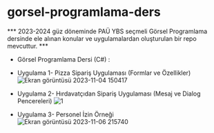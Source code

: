 # gorsel-programlama-ders

*** 2023-2024 güz döneminde PAÜ YBS seçmeli Görsel Programlama dersinde ele alınan konular ve uygulamalardan oluşturulan bir repo mevcuttur. ***
- Görsel Programlama Dersi (C#) :
- Uygulama 1- Pizza Sipariş Uygulaması (Formlar ve Özellikler)
![Ekran görüntüsü 2023-11-04 150417](https://github.com/selinpir/gorsel-programlama-ders/assets/113732977/651baef3-dbf4-4b15-9d47-6eba462f0d79)


- Uygulama 2- Hırdavatçıdan Sipariş Uygulaması (Mesaj ve Dialog Pencereleri)
![1](https://github.com/selinpir/gorsel-programlama-ders/assets/113732977/1fa5098a-00c3-47bc-83cb-fe06f101bc5f)

- Uygulama 3- Personel İzin Örneği
 ![Ekran görüntüsü 2023-11-06 215740](https://github.com/selinpir/gorsel-programlama-ders/assets/113732977/098bb63a-1972-4af0-8d2e-eff95bd2f29b)

